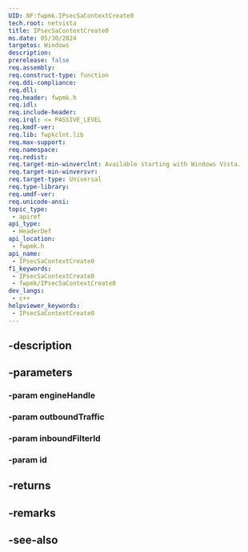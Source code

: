 ```yaml
---
UID: NF:fwpmk.IPsecSaContextCreate0
tech.root: netvista
title: IPsecSaContextCreate0
ms.date: 05/30/2024
targetos: Windows
description: 
prerelease: false
req.assembly: 
req.construct-type: function
req.ddi-compliance: 
req.dll: 
req.header: fwpmk.h
req.idl: 
req.include-header: 
req.irql: <= PASSIVE_LEVEL
req.kmdf-ver: 
req.lib: fwpkclnt.lib
req.max-support: 
req.namespace: 
req.redist: 
req.target-min-winverclnt: Available starting with Windows Vista.
req.target-min-winversvr: 
req.target-type: Universal
req.type-library: 
req.umdf-ver: 
req.unicode-ansi: 
topic_type:
 - apiref
api_type:
 - HeaderDef
api_location:
 - fwpmk.h
api_name:
 - IPsecSaContextCreate0
f1_keywords:
 - IPsecSaContextCreate0
 - fwpmk/IPsecSaContextCreate0
dev_langs:
 - c++
helpviewer_keywords:
 - IPsecSaContextCreate0
---
```


## -description

## -parameters

### -param engineHandle

### -param outboundTraffic

### -param inboundFilterId

### -param id

## -returns

## -remarks

## -see-also

